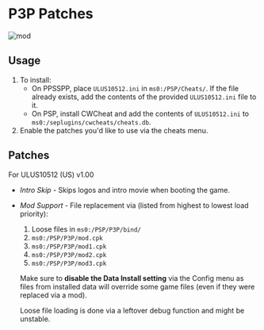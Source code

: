 
# P3P Patches

![mod](https://cdn.discordapp.com/attachments/546718581572894730/976179261578809404/mod.gif)

## Usage

1. To install:
   - On PPSSPP, place `ULUS10512.ini` in `ms0:/PSP/Cheats/`. If the file already exists, add the contents of the provided `ULUS10512.ini` file to it.
   - On PSP, install CWCheat and add the contents of `ULUS10512.ini` to `ms0:/seplugins/cwcheats/cheats.db`.
2. Enable the patches you'd like to use via the cheats menu.

## Patches

For ULUS10512 (US) v1.00

- *Intro Skip* - Skips logos and intro movie when booting the game.

- *Mod Support* - File replacement via (listed from highest to lowest load priority):

  1. Loose files in `ms0:/PSP/P3P/bind/`
  2. `ms0:/PSP/P3P/mod.cpk`
  3. `ms0:/PSP/P3P/mod1.cpk`
  4. `ms0:/PSP/P3P/mod2.cpk`
  5. `ms0:/PSP/P3P/mod3.cpk`

  Make sure to **disable the Data Install setting** via the Config menu as files from installed data will override some game files (even if they were replaced via a mod).

  Loose file loading is done via a leftover debug function and might be unstable.
